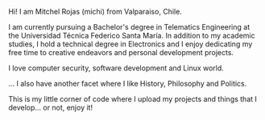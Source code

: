 Hi! I am Mitchel Rojas (michi) from Valparaiso, Chile. 

I am currently pursuing a Bachelor's degree in Telematics Engineering at 
the Universidad Técnica Federico Santa María. 
In addition to my academic studies, I hold a technical degree in Electronics and 
I enjoy dedicating my free time to creative endeavors and personal development projects.

I love computer security, software development and Linux world.

... I also have another facet where I like History, Philosophy and Politics.

This is my little corner of code where I upload my projects and things that I develop... or not, enjoy it!
